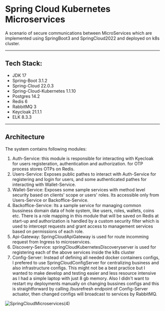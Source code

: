 # Spring Cloud Kubernetes Microservices

A scenario of secure communications between MicroServices which are implemented using SpringBoot3 and SpringCloud2022 and deployed on k8s cluster.

---

## Tech Stack:
* JDK 17
* Spring-Boot 3.1.2
* Spring-Cloud 22.0.3
* Spring-Cloud-Kubernetes 1.1.10
* Postgres 14.2
* Redis 6
* RabbitMQ 3
* Keycloak 21.1.1
* ELK 8.3.3

---
## Architecture
The system contains following modules:

1. Auth-Service: this module is responsible for interacting with Kyecloak for users registeration, authentication and authorization. for OTP process stores OTPs on Redis.
2. Users-Service: Exposes public pathes to interact with Auth-Service for registering and login for users, and some authenticated pathes for interacting with Wallet-Service.
3. Wallet-Service: Exposes some sample services with method level security based on clients' scope or users' roles. Its accessible only from Users-Service or Backoffice-Service.
4. Backoffice-Service: Its a sample service for managing common bussiness domain data of hole system, like users, roles, wallets, coins etc. There is a role mapping in this module that will be saved on Redis at start-up and authorization is handled by a custom security filter which is used to intercept requests and grant access to management services based on permissions of each role.
5. Api-Gateway: SpringCloudApiGateway is used for route incomming request from Ingress to microservices.
6. Discovery-Service: springCloudKubernetesDiscoveryserver is used for registering each of the above services inside the k8s cluster
7. Config-Server: Instead of defining all needed docker containers configs, I prefered to use SpringCloudConfigServer for centralizing business and also infrastructure configs. This might not be a best practice but I wanted to make develop and testing easier and less resource intensive as I had a simple laptop with just 8 gb memory. Also I didn't want to restart my deployments manually on changing bussines configs and this is straightforward by calling /busrefresh endpoint of Config-Server actuator, then changed configs will broadcast to services by RabbitMQ.





![SpringCloudMicroservices(4)](https://github.com/meysam-amini/SpringCloudMicroservices/assets/59673699/5a141d1e-adbb-41ab-8321-c25a91698eb5)

